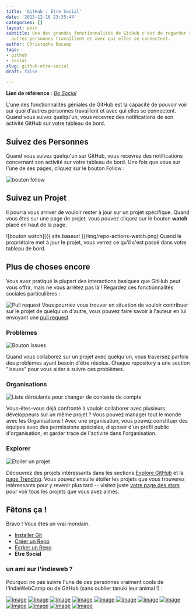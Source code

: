 ```yaml
---
title: 'GitHub : Être Social'
date: '2013-12-16 23:35:44'
categories: []
layout: post
subtitle: Une des grandes fonctionnalités de GitHub c'est de regarder sur quoi les
  autres personnes travaillent et avec qui elles se connectent.
author: Christophe Ducamp
tags:
- github
- social
slug: github-etre-social
draft: false

---
```

**Lien de référence** : <span class="h-cite"><cite class="p-name u-url">[Be Social](https://help.github.com/articles/be-social/)</cite></span>

L'une des fonctionnalités géniales de GitHub est la capacité de pouvoir voir sur quoi d'autres personnes travaillent et avec qui elles se connectent. Quand vous suivez quelqu'un, vous recevrez des notifications de son activité GitHub sur votre tableau de bord.

## Suivez des Personnes

Quand vous suivez quelqu'un sur GitHub, vous recevrez des notifications concernant son activité sur votre tableau de bord. Une fois que vous sur l'une de ses pages, cliquez sur le bouton Follow : 

![bouton follow](https://help.github.com/assets/images/help/profile/follow-user-button.png)

## Suivez un Projet

Il pourra vous arriver de vouloir rester à jour sur un projet spécifique. Quand vous êtes sur une page de projet, vous pouvez cliquez sur le bouton **watch** placé en haut de la page.

![bouton watch]({{ site.baseurl }}/img/repo-actions-watch.png)
Quand le propriétaire met à jour le projet, vous verrez ce qu'il s'est passé dans votre tableau de bord. 

## Plus de choses encore 
Vous avez pratiqué la plupart des interactions basiques que GitHub peut vous offrir, mais ne vous arrêtez pas là ! Regardez ces fonctionnalités sociales particulières : 

![Pull request](https://help.github.com/assets/images/help/repository/repo-actions-pullrequest.png)
Vous pourriez vous trouver en situation de vouloir contribuer sur le projet de quelqu'un d'autre, vous pouvez faire savoir à l'auteur en lui envoyant une [pull request](https://help.github.com/articles/using-pull-requests)

### Problèmes

![Bouton Issues](https://help.github.com/assets/images/help/repository/repo-tabs-issues.png)

Quand vous collaborez sur un projet avec quelqu'un, vous traversez parfois des problèmes ayant besoin d'être résolus. Chaque repository a une section "Issues" pour vous aider à suivre ces problèmes.

### Organisations

![Liste déroulante pour changer de contexte de compte](https://help.github.com/assets/images/help/overview/dashboard-contextswitcher.png)

Vous-êtes-vous déjà confronté à vouloir collaborer avec plusieurs développeurs sur un même projet ? Vous pouvez manager tout le monde avec les Organisations ! Avec une organisation, vous pouvez constituer des équipes avec des permissions spéciales, disposer d'un profil public d'organisation, et garder trace de l'activité dans l'organisation.

### Explorer 

![Etoiler un projet](https://help.github.com/assets/images/help/stars/star-a-project.png)

Découvrez des projets intéressants dans les sections [Explore GitHub](https://github.com/explore) et la [page Trending](https://github.com/trending). Vous pouvez ensuite étoiler les projets que vous trouverez intéressants pour y revenir plus tard -- visitez juste [votre page des stars](https://github.com/stars) pour voir tous les projets que vous avez aimés.

## Fêtons ça ! 

Bravo ! Vous êtes un vrai mondain.

* [Installer Git](/2013/12/10/installer-git/)
* [Créer un Repo](/2013/12/16/creer_un_repo_GitHub/)
* [Forker un Repo](/2013/12/16/forker-un-repo-github/)
* **Etre Social**


### un ami sur l'indieweb ? 

Pourquoi ne pas suivre l'une de ces personnes vraiment cools de l'IndieWebCamp ou de GitHub (sans oublier tanuki leur animal !) :

<span rel="muse met colleague">[![image](https://0.gravatar.com/avatar/02cd45622e90350cc061aaaa02229195 "tantek")](https://github.com/tantek)</span>
<span rel="muse met colleague">[![image](https://2.gravatar.com/avatar/11954e59b49809173d48133ec4047fce "aaronpk")](https://github.com/aaronpk)</span>
<span rel="muse met colleague">[![image](https://2.gravatar.com/avatar/c4778863737ffb3769f44e2d4a8bf758 "caseorganic")](https://github.com/caseorganic)</span>
[![image](https://0.gravatar.com/avatar/7f7c17c191205b76ecef70e10fa3f38b "laurenorsini")](https://github.com/laurenorsini)
<span rel="muse friend met colleague">[![image](https://1.gravatar.com/avatar/28a7b9aa6dcdb0f426769c82b6e62b12 "thierrymarianne")](https://github.com/thierrymarianne)</span>
<span rel="muse met colleague">[![image](https://2.gravatar.com/avatar/b7c6ec292365e3d9ab7bdceda01ea532 "kevinmarks")](https://github.com/kevinmarks)</span>
<span rel="muse met colleague">[![image](https://2.gravatar.com/avatar/d54b3146dc0b7e92cf252e508c280abd "evan")](https://github.com/evanp)</span>
[![image](https://secure.gravatar.com/avatar/e26a281b6bd0c2145e8d0fcc834a56fb "jlord")](https://github.com/jlord)
[![image](https://secure.gravatar.com/avatar/25c7c18223fb42a4c6ae1c8db6f50f9b "mojombo")](https://github.com/mojombo)
[![image](https://secure.gravatar.com/avatar/472814aac7576b67da59ea79fcbf7d66)](https://github.com/tekkub)
[![image](https://secure.gravatar.com/avatar/3aeb5655cf56bb8cc5583da71c757dc4)](https://github.com/muan)
[![image](https://secure.gravatar.com/avatar/bc4ab438f7a4ce1c406aadc688427f2c)](https://github.com/mdo)